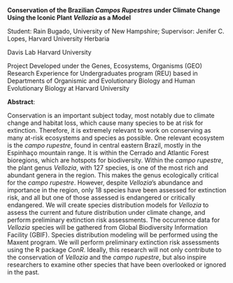 **Conservation of the Brazilian *Campos Rupestres* under Climate Change Using the Iconic Plant *Vellozia* as a Model**

Student: Rain Bugado, University of New Hampshire; 
Supervisor: Jenifer C. Lopes, Harvard University Herbaria

Davis Lab Harvard University

Project Developed under the Genes, Ecosystems, Organisms (GEO) Research Experience for Undergraduates program (REU) based in Departments of Organismic and Evolutionary Biology and Human Evolutionary Biology at Harvard University

**Abstract**:

Conservation is an important subject today, most notably due to climate change and habitat loss, which cause many species to be at risk for extinction. Therefore, it is extremely relevant to work on conserving as many at-risk ecosystems and species as possible. One relevant ecosystem is the *campo rupestre*, found in central eastern Brazil, mostly in the Espinhaço mountain range. It is within the Cerrado and Atlantic Forest bioregions, which are hotspots for biodiversity. Within the *campo rupestre*, the plant genus *Vellozia*, with 127 species, is one of the most rich and abundant genera in the region. This makes the genus ecologically critical for the *campo rupestre*. However, despite *Vellozia*’s abundance and importance in the region, only 18 species have been assessed for extinction risk, and all but one of those assessed is endangered or critically endangered. We will create species distribution models for *Vellozia* to assess the current and future distribution under climate change, and perform preliminary extinction risk assessments. The occurrence data for *Vellozia* species will be gathered from Global Biodiversity Information Facility (GBIF). Species distribution modeling will be performed using the Maxent program. We will perform preliminary extinction risk assessments using the R package *ConR*. Ideally, this research will not only contribute to the conservation of *Vellozia* and the *campo rupestre*, but also inspire researchers to examine other species that have been overlooked or ignored in the past.
